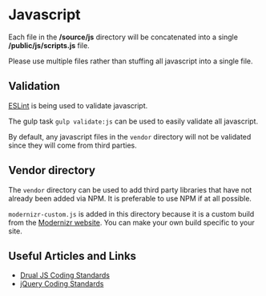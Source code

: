 # Javascript

Each file in the **/source/js** directory will be concatenated into a single **/public/js/scripts.js** file.

Please use multiple files rather than stuffing all javascript into a single file.


## Validation

[ESLint](http://eslint.org/) is being used to validate javascript.

The gulp task `gulp validate:js` can be used to easily validate all javascript.

By default, any javascript files in the `vendor` directory will not be validated since they will come from third parties.

## Vendor directory

The `vendor` directory can be used to add third party libraries that have not already been added via NPM. It is preferable to use NPM if at all possible.

`modernizr-custom.js` is added in this directory because it is a custom build from the [Modernizr website](https://modernizr.com/). You can make your own build specific to your site.

## Useful Articles and Links

* [Drual JS Coding Standards](https://www.drupal.org/node/172169)
* [jQuery Coding Standards](https://www.drupal.org/node/1720586)